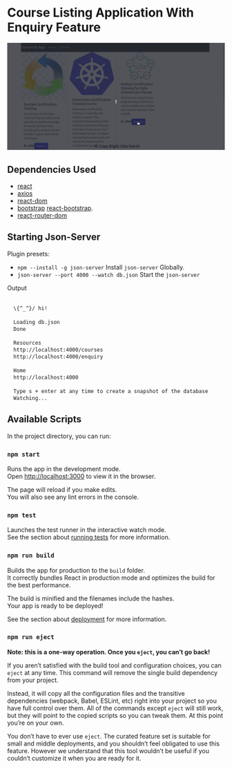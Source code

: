 # Course Listing Application With Enquiry Feature 

![](https://github.com/ishu-harsh/react_Course_Listing_App/blob/main/public/projectGif.gif)


## Dependencies Used 

* [react](https://www.npmjs.com/package/react)
* [axios](https://www.npmjs.com/package/axios)
* [react-dom](https://www.npmjs.com/package/react-dom)
* [bootstrap](https://www.npmjs.com/package/bootstrap)
  [react-bootstrap](https://www.npmjs.com/package/react-bootstrap).
* [react-router-dom](https://www.npmjs.com/package/react-router-dom)    
  

## Starting Json-Server


Plugin presets:

* `npm --install -g json-server` Install `json-server` Globally.
* `json-server --port 4000 --watch db.json` Start the  `json-server`

Output 


```

  \{^_^}/ hi!

  Loading db.json
  Done

  Resources
  http://localhost:4000/courses
  http://localhost:4000/enquiry

  Home
  http://localhost:4000

  Type s + enter at any time to create a snapshot of the database
  Watching...

```

## Available Scripts

In the project directory, you can run:

### `npm start`

Runs the app in the development mode.\
Open [http://localhost:3000](http://localhost:3000) to view it in the browser.

The page will reload if you make edits.\
You will also see any lint errors in the console.

### `npm test`

Launches the test runner in the interactive watch mode.\
See the section about [running tests](https://facebook.github.io/create-react-app/docs/running-tests) for more information.

### `npm run build`

Builds the app for production to the `build` folder.\
It correctly bundles React in production mode and optimizes the build for the best performance.

The build is minified and the filenames include the hashes.\
Your app is ready to be deployed!

See the section about [deployment](https://facebook.github.io/create-react-app/docs/deployment) for more information.

### `npm run eject`

**Note: this is a one-way operation. Once you `eject`, you can’t go back!**

If you aren’t satisfied with the build tool and configuration choices, you can `eject` at any time. This command will remove the single build dependency from your project.

Instead, it will copy all the configuration files and the transitive dependencies (webpack, Babel, ESLint, etc) right into your project so you have full control over them. All of the commands except `eject` will still work, but they will point to the copied scripts so you can tweak them. At this point you’re on your own.

You don’t have to ever use `eject`. The curated feature set is suitable for small and middle deployments, and you shouldn’t feel obligated to use this feature. However we understand that this tool wouldn’t be useful if you couldn’t customize it when you are ready for it.
